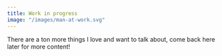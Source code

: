 ```yaml
---
title: Work in progress
image: "/images/man-at-work.svg"
---
```


There are a ton more things I love and want to talk about, come back here later for more content!